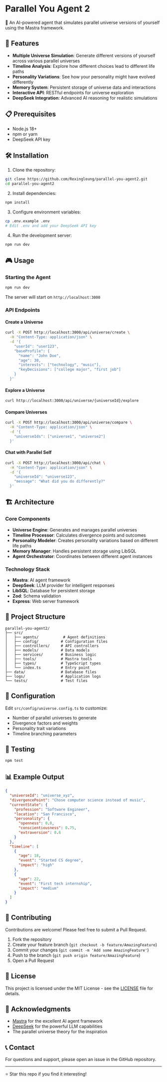 # Parallel You Agent 2

🌌 An AI-powered agent that simulates parallel universe versions of yourself using the Mastra framework.

## 🚀 Features

- **Multiple Universe Simulation**: Generate different versions of yourself across various parallel universes
- **Timeline Analysis**: Explore how different choices lead to different life paths
- **Personality Variations**: See how your personality might have evolved differently
- **Memory System**: Persistent storage of universe data and interactions
- **Interactive API**: RESTful endpoints for universe exploration
- **DeepSeek Integration**: Advanced AI reasoning for realistic simulations

## 📋 Prerequisites

- Node.js 18+ 
- npm or yarn
- DeepSeek API key

## 🛠️ Installation

1. Clone the repository:
```bash
git clone https://github.com/Rexingleung/parallel-you-agent2.git
cd parallel-you-agent2
```

2. Install dependencies:
```bash
npm install
```

3. Configure environment variables:
```bash
cp .env.example .env
# Edit .env and add your DeepSeek API key
```

4. Run the development server:
```bash
npm run dev
```

## 🎮 Usage

### Starting the Agent

```bash
npm run dev
```

The server will start on `http://localhost:3000`

### API Endpoints

#### Create a Universe
```bash
curl -X POST http://localhost:3000/api/universe/create \
  -H "Content-Type: application/json" \
  -d '{
    "userId": "user123",
    "baseProfile": {
      "name": "John Doe",
      "age": 30,
      "interests": ["technology", "music"],
      "keyDecisions": ["college major", "first job"]
    }
  }'
```

#### Explore a Universe
```bash
curl http://localhost:3000/api/universe/{universeId}/explore
```

#### Compare Universes
```bash
curl -X POST http://localhost:3000/api/universe/compare \
  -H "Content-Type: application/json" \
  -d '{
    "universeIds": ["universe1", "universe2"]
  }'
```

#### Chat with Parallel Self
```bash
curl -X POST http://localhost:3000/api/chat \
  -H "Content-Type: application/json" \
  -d '{
    "universeId": "universe123",
    "message": "What did you do differently?"
  }'
```

## 🏗️ Architecture

### Core Components

- **Universe Engine**: Generates and manages parallel universes
- **Timeline Processor**: Calculates divergence points and outcomes
- **Personality Modeler**: Creates personality variations based on different life paths
- **Memory Manager**: Handles persistent storage using LibSQL
- **Agent Orchestrator**: Coordinates between different agent instances

### Technology Stack

- **Mastra**: AI agent framework
- **DeepSeek**: LLM provider for intelligent responses
- **LibSQL**: Database for persistent storage
- **Zod**: Schema validation
- **Express**: Web server framework

## 📁 Project Structure

```
parallel-you-agent2/
├── src/
│   ├── agents/           # Agent definitions
│   ├── config/          # Configuration files
│   ├── controllers/     # API controllers
│   ├── models/          # Data models
│   ├── services/        # Business logic
│   ├── tools/           # Mastra tools
│   ├── types/           # TypeScript types
│   └── index.ts         # Entry point
├── data/                # Database files
├── logs/                # Application logs
└── tests/               # Test files
```

## 🔧 Configuration

Edit `src/config/universe.config.ts` to customize:

- Number of parallel universes to generate
- Divergence factors and weights
- Personality trait variations
- Timeline branching parameters

## 🧪 Testing

```bash
npm test
```

## 📊 Example Output

```json
{
  "universeId": "universe_xyz",
  "divergencePoint": "Chose computer science instead of music",
  "currentState": {
    "profession": "Software Engineer",
    "location": "San Francisco",
    "personality": {
      "openness": 0.8,
      "conscientiousness": 0.75,
      "extraversion": 0.6
    }
  },
  "timeline": [
    {
      "age": 18,
      "event": "Started CS degree",
      "impact": "high"
    },
    {
      "age": 22,
      "event": "First tech internship",
      "impact": "medium"
    }
  ]
}
```

## 🤝 Contributing

Contributions are welcome! Please feel free to submit a Pull Request.

1. Fork the repository
2. Create your feature branch (`git checkout -b feature/AmazingFeature`)
3. Commit your changes (`git commit -m 'Add some AmazingFeature'`)
4. Push to the branch (`git push origin feature/AmazingFeature`)
5. Open a Pull Request

## 📄 License

This project is licensed under the MIT License - see the [LICENSE](LICENSE) file for details.

## 🙏 Acknowledgments

- [Mastra](https://mastra.ai) for the excellent AI agent framework
- [DeepSeek](https://deepseek.com) for the powerful LLM capabilities
- The parallel universe theory for the inspiration

## 📞 Contact

For questions and support, please open an issue in the GitHub repository.

---

⭐ Star this repo if you find it interesting!